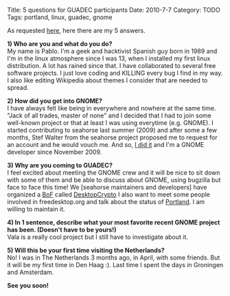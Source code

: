 Title: 5 questions for GUADEC participants
Date: 2010-7-7
Category: TODO
Tags: portland, linux, guadec, gnome

As requested [here](http://www.guadec.org/index.php/guadec/index/announcement/view/10), here there are my 5 answers.

**1) Who are you and what do you do?**\
My name is Pablo. I'm a geek and hacktivist Spanish guy born in 1989 and I'm in the linux atmosphere since I was 13, when I installed my
first linux distribution. A lot has rained since that. I have collaborated to several free software projects. I just love coding and KILLING
every bug I find in my way. I also like editing Wikipedia about themes I consider that are needed to spread.

**2) How did you get into GNOME?**\
I have always felt like being in everywhere and nowhere at the same time. "Jack of all trades, master of none" and I decided that I had to
join some well-known project or that at least I was using everytime (e.g. GNOME). I started contributing to seahorse last summer (2009) and
after some a few months, Stef Walter from the seahorse project proposed me to request for an account and he would vouch me. And so, [I did
it](http://pablogubuntu.blogspot.com/2009/11/becoming-gnome-developer.html) and I'm a GNOME developer since November 2009.

**3) Why are you coming to GUADEC?**\
I feel excited about meeting the GNOME crew and it will be nice to sit down with some of them and be able to discuss about GNOME, using
bugzilla but face to face this time! We [seahorse maintainers and developers] have organized a [BoF](http://live.gnome.org/GUADEC/2010/BOFs)
called [DesktopCrypto](http://live.gnome.org/GUADEC/2010/BOFs/DesktopCrypto) I also want to meet some people involved in freedesktop.org and
talk about the status of [Portland](http://portland.freedesktop.org/wiki/). I am willing to maintain it.

**4) In 1 sentence, describe what your most favorite recent GNOME project has been. (Doesn't have to be yours!)**\
Vala is a really cool project but I still have to investigate about it.

**5) Will this be your first time visiting the Netherlands?**\
No! I was in The Netherlands 3 months ago, in April, with some friends. But it will be my first time in Den Haag :). Last time I spent the
days in Groningen and Amsterdam.

**See you soon!**
